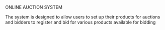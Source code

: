 ONLINE AUCTION SYSTEM

The system is designed to allow users to set up their products for auctions and bidders to register and bid for various products available for bidding
        
   
   
   
   
   
   
   
   
   
   
   
   
   
   
   
